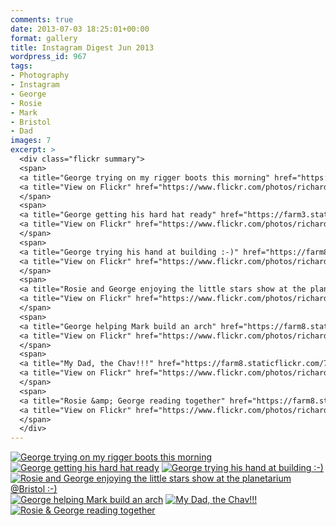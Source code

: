 ```yaml
---
comments: true
date: 2013-07-03 18:25:01+00:00
format: gallery
title: Instagram Digest Jun 2013
wordpress_id: 967
tags:
- Photography
- Instagram
- George
- Rosie
- Mark
- Bristol
- Dad
images: 7
excerpt: >
  <div class="flickr summary">
  <span>
  <a title="George trying on my rigger boots this morning" href="https://farm4.staticflickr.com/3766/13103763065_4a0d5b756d_b.jpg" class="image cboxElement"><img src="https://farm4.staticflickr.com/3766/13103763065_4a0d5b756d_q.jpg" alt="George trying on my rigger boots this morning"></a>
  <a title="View on Flickr" href="https://www.flickr.com/photos/richard-perry/13103763065/" class="flickrlink"> </a>
  </span>
  <span>
  <a title="George getting his hard hat ready" href="https://farm3.staticflickr.com/2329/13103760925_627fb89119_b.jpg" class="image cboxElement"><img src="https://farm3.staticflickr.com/2329/13103760925_627fb89119_q.jpg" alt="George getting his hard hat ready"></a>
  <a title="View on Flickr" href="https://www.flickr.com/photos/richard-perry/13103760925/" class="flickrlink"> </a>
  </span>
  <span>
  <a title="George trying his hand at building :-)" href="https://farm8.staticflickr.com/7378/13103759635_a817f047f4_b.jpg" class="image cboxElement"><img src="https://farm8.staticflickr.com/7378/13103759635_a817f047f4_q.jpg" alt="George trying his hand at building :-)"></a>
  <a title="View on Flickr" href="https://www.flickr.com/photos/richard-perry/13103759635/" class="flickrlink"> </a>
  </span>
  <span>
  <a title="Rosie and George enjoying the little stars show at the planetarium @Bristol :-)" href="https://farm3.staticflickr.com/2834/13103858683_9fd03659d1_b.jpg" class="image cboxElement"><img src="https://farm3.staticflickr.com/2834/13103858683_9fd03659d1_q.jpg" alt="Rosie and George enjoying the little stars show at the planetarium @Bristol :-)"></a>
  <a title="View on Flickr" href="https://www.flickr.com/photos/richard-perry/13103858683/" class="flickrlink"> </a>
  </span>
  <span>
  <a title="George helping Mark build an arch" href="https://farm8.staticflickr.com/7392/13103755335_559d9cefb0_b.jpg" class="image cboxElement"><img src="https://farm8.staticflickr.com/7392/13103755335_559d9cefb0_q.jpg" alt="George helping Mark build an arch"></a>
  <a title="View on Flickr" href="https://www.flickr.com/photos/richard-perry/13103755335/" class="flickrlink"> </a>
  </span>
  <span>
  <a title="My Dad, the Chav!!!" href="https://farm8.staticflickr.com/7302/13104019064_9c906702d7_b.jpg" class="image cboxElement"><img src="https://farm8.staticflickr.com/7302/13104019064_9c906702d7_q.jpg" alt="My Dad, the Chav!!!"></a>
  <a title="View on Flickr" href="https://www.flickr.com/photos/richard-perry/13104019064/" class="flickrlink"> </a>
  </span>
  <span>
  <a title="Rosie &amp; George reading together" href="https://farm8.staticflickr.com/7449/13104016244_47df4697ae_b.jpg" class="image cboxElement"><img src="https://farm8.staticflickr.com/7449/13104016244_47df4697ae_q.jpg" alt="Rosie &amp; George reading together"></a>
  <a title="View on Flickr" href="https://www.flickr.com/photos/richard-perry/13104016244/" class="flickrlink"> </a>
  </span>
  </div>
---
```


<div class="flickr gallery">
<span>
<a title="George trying on my rigger boots this morning" href="https://farm4.staticflickr.com/3766/13103763065_4a0d5b756d_b.jpg" class="image cboxElement"><img src="https://farm4.staticflickr.com/3766/13103763065_4a0d5b756d_q.jpg" alt="George trying on my rigger boots this morning"></a>
<a title="View on Flickr" href="https://www.flickr.com/photos/richard-perry/13103763065/" class="flickrlink"> </a>
</span>
<span>
<a title="George getting his hard hat ready" href="https://farm3.staticflickr.com/2329/13103760925_627fb89119_b.jpg" class="image cboxElement"><img src="https://farm3.staticflickr.com/2329/13103760925_627fb89119_q.jpg" alt="George getting his hard hat ready"></a>
<a title="View on Flickr" href="https://www.flickr.com/photos/richard-perry/13103760925/" class="flickrlink"> </a>
</span>
<span>
<a title="George trying his hand at building :-)" href="https://farm8.staticflickr.com/7378/13103759635_a817f047f4_b.jpg" class="image cboxElement"><img src="https://farm8.staticflickr.com/7378/13103759635_a817f047f4_q.jpg" alt="George trying his hand at building :-)"></a>
<a title="View on Flickr" href="https://www.flickr.com/photos/richard-perry/13103759635/" class="flickrlink"> </a>
</span>
<span>
<a title="Rosie and George enjoying the little stars show at the planetarium @Bristol :-)" href="https://farm3.staticflickr.com/2834/13103858683_9fd03659d1_b.jpg" class="image cboxElement"><img src="https://farm3.staticflickr.com/2834/13103858683_9fd03659d1_q.jpg" alt="Rosie and George enjoying the little stars show at the planetarium @Bristol :-)"></a>
<a title="View on Flickr" href="https://www.flickr.com/photos/richard-perry/13103858683/" class="flickrlink"> </a>
</span>
<span>
<a title="George helping Mark build an arch" href="https://farm8.staticflickr.com/7392/13103755335_559d9cefb0_b.jpg" class="image cboxElement"><img src="https://farm8.staticflickr.com/7392/13103755335_559d9cefb0_q.jpg" alt="George helping Mark build an arch"></a>
<a title="View on Flickr" href="https://www.flickr.com/photos/richard-perry/13103755335/" class="flickrlink"> </a>
</span>
<span>
<a title="My Dad, the Chav!!!" href="https://farm8.staticflickr.com/7302/13104019064_9c906702d7_b.jpg" class="image cboxElement"><img src="https://farm8.staticflickr.com/7302/13104019064_9c906702d7_q.jpg" alt="My Dad, the Chav!!!"></a>
<a title="View on Flickr" href="https://www.flickr.com/photos/richard-perry/13104019064/" class="flickrlink"> </a>
</span>
<span>
<a title="Rosie &amp; George reading together" href="https://farm8.staticflickr.com/7449/13104016244_47df4697ae_b.jpg" class="image cboxElement"><img src="https://farm8.staticflickr.com/7449/13104016244_47df4697ae_q.jpg" alt="Rosie &amp; George reading together"></a>
<a title="View on Flickr" href="https://www.flickr.com/photos/richard-perry/13104016244/" class="flickrlink"> </a>
</span>
</div>
